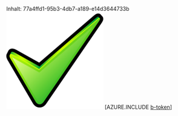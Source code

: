 Inhalt: 77a4ffd1-95b3-4db7-a189-e14d3644733b![Bild](a360cd87-7d90-4e17-808d-47b64a0e4f68.png)
[AZURE.INCLUDE [b-token](4f01b62a-68ce-451c-9b03-2837343d0cb2.md)]
